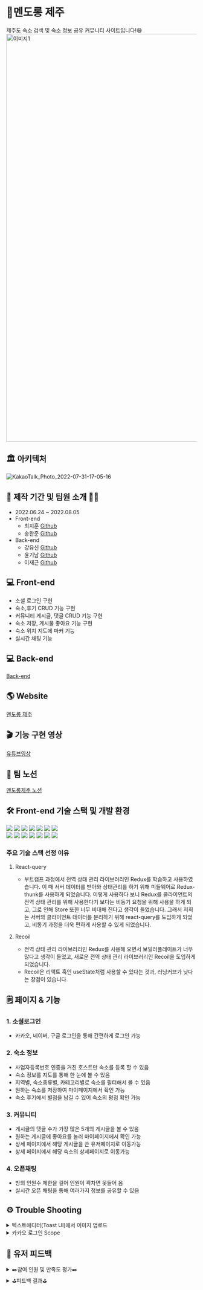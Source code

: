 # 🍊멘도롱 제주
제주도 숙소 검색 및 숙소 정보 공유 커뮤니티 사이트입니다!😄
<img width="1080" alt="이미지1" src="https://user-images.githubusercontent.com/103625778/182082800-4b30bea5-0e1f-46b6-ae24-96d1f3534615.png">

## 🏛 아키텍처
![KakaoTalk_Photo_2022-07-31-17-05-16](https://user-images.githubusercontent.com/103625778/182083611-6b07b906-fa0c-4d7f-8851-8a54fd0df4d4.png)

## 📆 제작 기간 및 팀원 소개 👨‍💻
- 2022.06.24 ~ 2022.08.05
- Front-end
	- 최지훈 [Github](https://github.com/Choiji92)
	- 송완준 [Github](https://github.com/natural-nine)
- Back-end
    - 강유신 [Github](https://github.com/Usiniverse)
	- 윤기남 [Github](https://github.com/wea9677)
	- 이재근 [Github](https://github.com/flypig-hub)

## 💻 Front-end 
- 소셜 로그인 구현
- 숙소,후기 CRUD 기능 구현
- 커뮤니티 게시글, 댓글 CRUD 기능 구현
- 숙소 저장, 게시물 좋아요 기능 구현
- 숙소 위치 지도에 마커 기능
- 실시간 채팅 기능

## 💻 Back-end
[Back-end](https://github.com/Usiniverse/Main-Project)

## 🌎 Website
[멘도롱 제주](https://mendorong-jeju.co.kr/)

## 🎬 기능 구현 영상
[유튜브영상](https://youtu.be/7FfDIUuBeQU)

## 📘 팀 노션
[멘도롱제주 노션](https://unmarred-judge-712.notion.site/875e0fb4b7bf42d69e2fe7b217286aaa)
## 🛠 Front-end 기술 스택 및 개발 환경
<img src="https://img.shields.io/badge/html5-E34F26?style=for-the-badge&logo=html5&logoColor=white"> <img src="https://img.shields.io/badge/css-1572B6?style=for-the-badge&logo=css3&logoColor=white"> 
  <img src="https://img.shields.io/badge/javascript-F7DF1E?style=for-the-badge&logo=javascript&logoColor=black"> 
	<img src="https://img.shields.io/badge/react-444444?style=for-the-badge&logo=react"> 
	 <img src="https://img.shields.io/badge/React--Query-FF4154?style=for-the-badge&logo=ReactQuery&logoColor=FFFFFF">
	  <img src="https://img.shields.io/badge/recoil-2C5BB4?style=for-the-badge&logo=recoil&logoColor=white">
      		<img src="https://img.shields.io/badge/react--hook--form-EC5990?style=for-the-badge&logo=ReactHookForm&logoColor=white">
		 <br/>
		   <img src="https://img.shields.io/badge/socket.io-010101?style=for-the-badge&logo=socket.io&logoColor=white">
		 <img src="https://img.shields.io/badge/React Router-CA4245?style=for-the-badge&logo=React Router&logoColor=white">
	  <img src="https://img.shields.io/badge/styled--components-DB7093?style=for-the-badge&logo=styledcomponents&logoColor=white">
       <img src="https://img.shields.io/badge/mui-007FFF?style=for-the-badge&logo=mui&logoColor=white">
	 <img src="https://img.shields.io/badge/axios-FFCA28?style=for-the-badge&logo=axios&logoColor=white">
		 <img src="https://img.shields.io/badge/amazonaws-232F3E?style=for-the-badge&logo=amazonaws&logoColor=white">
		 <img src="https://img.shields.io/badge/github-181717?style=for-the-badge&logo=github&logoColor=white">
### 주요 기술 스택 선정 이유
1. React-query
	- 부트캠프 과정에서 전역 상태 관리 라이브러리인 Redux를 학습하고 사용하였습니다. 이 때 서버 데이터를 받아와 상태관리를 하기 위해 미들웨어로 Redux-thunk를 사용하게 되었습니다. 이렇게 사용하다 보니 Redux를 클라이언트의 전역 상태 관리를 위해 사용한다기 보다는 비동기 요청을 위해 사용을 하게 되고, 그로 인해 Store 또한 너무 비대해 진다고 생각이 들었습니다. 그래서 저희는 서버와 클라이언트 데이터를 분리하기 위해 react-query를 도입하게 되었고, 비동기 과정을 더욱 편하게 사용할 수 있게 되었습니다.

2. Recoil
	- 전역 상태 관리 라이브러리인 Redux를 사용해 오면서 보일러플레이트가 너무 많다고 생각이 들었고, 새로운 전역 상태 관리 라이브러리인 Recoil을 도입하게 되었습니다.
	- Recoil은 리액트 훅인 useState처럼 사용할 수 있다는 것과, 러닝커브가 낮다는 장점이 있습니다.  
		
## 🗒️  페이지 & 기능
### 1. 소셜로그인
- 카카오, 네이버, 구글 로그인을 통해 간편하게 로그인 가능

### 2. 숙소 정보
- 사업자등록번호 인증을 거친 호스트만 숙소를 등록 할 수 있음
- 숙소 정보를 지도를 통해 한 눈에 볼 수 있음
- 지역별, 숙소종류별, 카테고리별로 숙소를 필터해서 볼 수 있음
- 원하는 숙소를 저장하여 마이페이지에서 확인 가능
- 숙소 후기에서 별점을 남길 수 있어 숙소의 평점 확인 가능
### 3. 커뮤니티
- 게시글의 댓글 수가 가장 많은 5개의 게시글을 볼 수 있음
- 원하는 게시글에 좋아요를 눌러 마이페이지에서 확인 가능
- 상세 페이지에서 해당 게시글을 쓴 유저페이지로 이동가능
- 상세 페이지에서 해당 숙소의 상세페이지로 이동가능
### 4. 오픈채팅
- 방의 인원수 제한을 걸어 인원이 꽉차면 못들어 옴
- 실시간 오픈 채팅을 통해 여러가지 정보를 공유할 수 있음


## ⚙️ Trouble Shooting
<details>
<summary>텍스트에디터(Toast UI)에서 이미지 업로드</summary>
<div markdown="1">

`문제점`

텍스트에디터에서 입력하는 데이터는 html 형식으로 DB에 저장을 하게 되는데 이미지를 업로드하게 되면 자동으로 base64 URL로 변경되어 ```<img src=”base64:~~~~~~”/>``` 이런식으로 저장하게 되어 DB에 부담이 된다.

`해결방법`

프론트엔드

Toast UI 라이브러리에 내장되어있는 addImageBlobHook 을 이용하여 이미지를 업로드시 바로 백엔드와 통신을 통해 S3에 이미지를 저장후 S3 URL을 받아서 사용

백엔드

1. API를 2개를 생성한다.
2. 프론트엔드에서 이미지를 이미지에디터에 업로드 할 때마다 AWS S3에 업로드하는 API를 호출하여 S3 URL로 바꾼다.

`다른 문제점`

1. API가 2번 호출되는 상황이라 자원 낭비가 있다.
2. 게시글 작성 중 페이지를 이탈했을 경우 이미 DB와 AWS S3에 저장된 이미지를 통제할 수 있는 방법이 없다.

`해결방법`

프론트

1. 이미지를 업로드 할 때 base64 URL 이 아닌 blob URL로 변경
2. 이미지 업로드 한 파일객체를 리스트에 저장하고 blob URL 도 다른 리스트에 저장
3. 유저가 게시글 작성을 완료하고 백엔드와 통신할 때 위의 두 리스트도 같이 보내줌

백엔드

1. 백엔드에서 파일객체들이 담긴 리스트를 S3에 저장 후 S3 URL을 blob URL이 담긴 리스트와 비교

* 이미지 치환 전 ```<p>제주도!</p><p><img src="blob:[http://localhost:3000/f2da32da-71c4-4dbc-8ad2-0db2ddaea21b](http://localhost:3000/f2da32da-71c4-4dbc-8ad2-0db2ddaea21b)" contenteditable="false">```
* 이미지 치환 후 ```<p>제주도!</p><p><img src=\"[https://yushin-s3.s3.amazonaws.com/images/93d7504b-9d22-4aa4-ab79-56dce525a114.jpg\\](https://yushin-s3.s3.amazonaws.com/images/93d7504b-9d22-4aa4-ab79-56dce525a114.jpg%5C%5C)" contenteditable=\"false\">```

2. 이미지 치환 후 데이터를 DB에 저장

</div>
</details>

<details>
<summary>카카오 로그인 Scope</summary>
<div markdown="1">

`문제점`

로컬에서 테스트 할 때 기존에 로그인을 했었던 유저들은 배포상황에서도 로그인이 되는데 신규 유저들은 로그인이 안되는 상황이 발생
![image](https://user-images.githubusercontent.com/103625778/182110624-b73a9d95-8c23-4681-aa86-f35ddf32e0b3.png)
위 이미지처럼 username과 displayName 이 미연동계정이라고 응답이 옴

`해결방법`
	
KAKAO_AUTH_URL의 scope가 account_email로 되어있어서 카카오 측에서 유저의 이름은 보내주지 않고 이메일만 보내주는 것이었음

```const KAKAO_AUTH_URL = 'https://kauth.kakao.com/oauth/authorize?client_id=${clientId}&redirect_uri=${REDIRECT_URI}&response_type=code&scope=account_email'```;

그래서 scope를 지웠더니 해결
	
```const KAKAO_AUTH_URL = 'https://kauth.kakao.com/oauth/authorize?client_id=${clientId}&redirect_uri=${REDIRECT_URI}&response_type=code'```;
</div>
</details>

## 📝 유저 피드백

<details>
<summary> ✒️참여 인원 및 만족도 평가✒️ </summary>
<br>
 
![유저 커뮤니티 차트(참여방법)](https://user-images.githubusercontent.com/72002228/183229041-9245e154-40d4-4f0b-b12a-160837b1ec98.png)
 
<br>
 

![유저 커뮤니티 차트(만족도 점수)](https://user-images.githubusercontent.com/72002228/183228983-48fba9fa-7534-41a7-ab59-937bcd30a2bd.png)

</details>

<details>
<summary>  ⛳피드백 결과⛳ </summary>
<br>
 
![유저피드백 반영결과](https://user-images.githubusercontent.com/72002228/183229128-cae145ca-2347-4b73-9608-81162baf9546.png)


</details>

